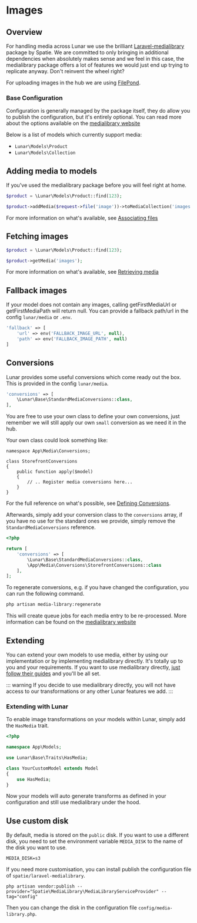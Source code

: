 # Images

## Overview

For handling media across Lunar we use the brilliant [Laravel-medialibrary](https://spatie.be/docs/laravel-medialibrary) package by Spatie. We are committed to only bringing in additional dependencies when absolutely makes sense and we feel in this case, the medialibrary package offers a lot of features we would just end up trying to replicate anyway. Don't reinvent the wheel right?

For uploading images in the hub we are using [FilePond](https://pqina.nl).

### Base Configuration

Configuration is generally managed by the package itself, they do allow you to publish the configuration, but it's entirely optional. You can read more about the options available on the [medialibrary website](https://spatie.be/docs/laravel-medialibrary/v9/installation-setup)

Below is a list of models which currently support media:

- `Lunar\Models\Product`
- `Lunar\Models\Collection`

## Adding media to models

If you've used the medialibrary package before you will feel right at home.

```php
$product = \Lunar\Models\Product::find(123);

$product->addMedia($request->file('image'))->toMediaCollection('images');
```

For more information on what's available, see [Associating files](https://spatie.be/docs/laravel-medialibrary/v9/basic-usage/associating-files)

## Fetching images

```php
$product = \Lunar\Models\Product::find(123);

$product->getMedia('images');
```
For more information on what's available, see [Retrieving media](https://spatie.be/docs/laravel-medialibrary/v9/basic-usage/retrieving-media)

## Fallback images
If your model does not contain any images, calling getFirstMediaUrl or getFirstMediaPath will return null. You can provide a fallback path/url in the config `lunar/media` or `.env`.
```php
'fallback' => [
    'url' => env('FALLBACK_IMAGE_URL', null),
    'path' => env('FALLBACK_IMAGE_PATH', null)
]
```

## Conversions

Lunar provides some useful conversions which come ready out the box. This is provided in the config `lunar/media`.

```php
'conversions' => [
    \Lunar\Base\StandardMediaConversions::class,
],
```

You are free to use your own class to define your own conversions, just remember we will still apply our own `small` conversion as we need it in the hub.

Your own class could look something like:

```
namespace App\Media\Conversions;

class StorefrontConversions
{
    public function apply($model)
    {
        // .. Register media conversions here...
    }
}
```

For the full reference on what's possible, see [Defining Conversions](https://spatie.be/docs/laravel-medialibrary/v10/converting-images/defining-conversions).

Afterwards, simply add your conversion class to the `conversions` array, if you have no use for the standard ones we provide, simply remove the `StandardMediaConversions` reference.

```php
<?php

return [
    'conversions' => [
        \Lunar\Base\StandardMediaConversions::class,
        \App\Media\Conversions\StorefrontConversions::class
    ],
];
```

To regenerate conversions, e.g. if you have changed the configuration, you can run the following command.

```sh
php artisan media-library:regenerate
```

This will create queue jobs for each media entry to be re-processed. More information can be found on the [medialibrary website](https://spatie.be/docs/laravel-medialibrary/v9/converting-images/regenerating-images)


## Extending

You can extend your own models to use media, either by using our implementation or by implementing medialibrary directly. It's totally up to you and your requirements. If you want to use medialibrary directly, [just follow their guides](https://spatie.be/docs/laravel-medialibrary/v9/basic-usage/preparing-your-model) and you'll be all set.

::: warning
If you decide to use medialibrary directly, you will not have access to our transformations or any other Lunar features we add.
:::

### Extending with Lunar

To enable image transformations on your models within Lunar, simply add the `HasMedia` trait.

```php
<?php

namespace App\Models;

use Lunar\Base\Traits\HasMedia;

class YourCustomModel extends Model
{
    use HasMedia;
}
```

Now your models will auto generate transforms as defined in your configuration and still use medialibrary under the hood.

## Use custom disk

By default, media is stored on the `public` disk. If you want to use a different disk, you need to set the environment variable `MEDIA_DISK` to the name of the disk you want to use.

```shell
MEDIA_DISK=s3
```
If you need more customisation, you can install publish the configuration file of `spatie/laravel-medialibrary`.

```shell
php artisan vendor:publish --provider="Spatie\MediaLibrary\MediaLibraryServiceProvider" --tag="config"
```

Then you can change the disk in the configuration file `config/media-library.php`.
